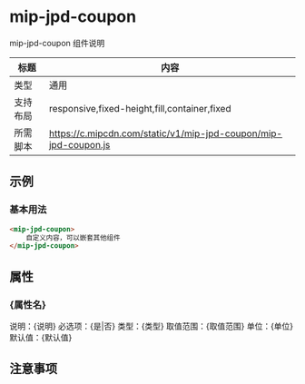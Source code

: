 # mip-jpd-coupon

mip-jpd-coupon 组件说明

标题|内容
----|----
类型|通用
支持布局|responsive,fixed-height,fill,container,fixed
所需脚本|https://c.mipcdn.com/static/v1/mip-jpd-coupon/mip-jpd-coupon.js

## 示例

### 基本用法
```html
<mip-jpd-coupon>
    自定义内容，可以嵌套其他组件
</mip-jpd-coupon>
```

## 属性

### {属性名}

说明：{说明}
必选项：{是|否}
类型：{类型}
取值范围：{取值范围}
单位：{单位}
默认值：{默认值}

## 注意事项

